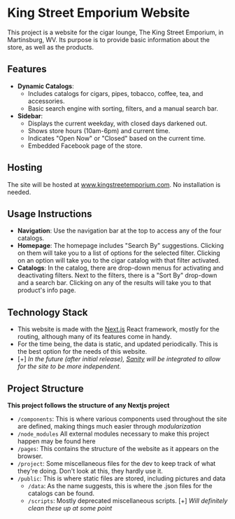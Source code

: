 # King Street Emporium Website
This project is a website for the cigar lounge, The King Street Emporium, in Martinsburg, WV. Its purpose is to provide basic information about the store, as well as the products.

## Features
- **Dynamic Catalogs**:
	- Includes catalogs for cigars, pipes, tobacco, coffee, tea, and accessories.
	- Basic search engine with sorting, filters, and a manual search bar.
- **Sidebar**:
	- Displays the current weekday, with closed days darkened out.
	- Shows store hours (10am-6pm) and current time.
	- Indicates "Open Now" or "Closed" based on the current time.
	- Embedded Facebook page of the store.
## Hosting
The site will be hosted at www.kingstreetemporium.com. No installation is needed.

## Usage Instructions
- **Navigation**: Use the navigation bar at the top to access any of the four catalogs.
- **Homepage**: The homepage includes "Search By" suggestions. Clicking on them will take you to a list of options for the selected filter. Clicking on an option will take you to the cigar catalog with that filter activated.
- **Catalogs**: In the catalog, there are drop-down menus for activating and deactivating filters. Next to the filters, there is a "Sort By" drop-down and a search bar. Clicking on any of the results will take you to that product's info page.

## Technology Stack
- This website is made with the [Next.js](https://nextjs.org) React framework, mostly for the routing, although many of its features come in handy.
- For the time being, the data is static, and updated periodically. This is the best option for the needs of this website.
- [+] *In the future (after initial release), [Sanity](https://www.sanity.io) will be integrated to allow for the site to be more independent.*

## Project Structure
**This project follows the structure of any Nextjs project**
- `/components`:
This is where various components used throughout the site are defined, making things much easier through *modularization*
- `/node_modules`
All external modules necessary to make this project happen may be found here
- `/pages`:
This contains the structure of the website as it appears on the browser.
- `/project`:
Some miscellaneous files for the dev to keep track of what they're doing. Don't look at this, they hardly use it.
- `/public`:
This is where static files are stored, including pictures and data
	- `/data`:
	As the name suggests, this is where the .json files for the catalogs can be found.
	- `/scripts`:
	Mostly deprecated miscellaneous scripts. [+] *Will definitely clean these up at some point*
   
